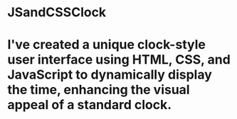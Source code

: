 # JSandCSSClock
# I've created a unique clock-style user interface using HTML, CSS, and JavaScript to dynamically display the time, enhancing the visual appeal of a standard clock.
